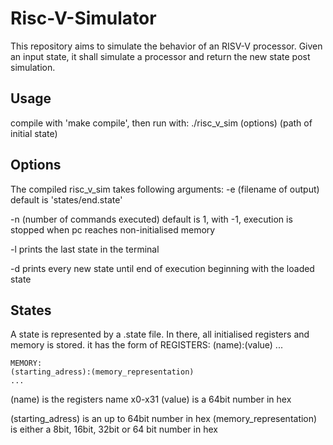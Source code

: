 # Risc-V-Simulator

This repository aims to simulate the behavior of an RISV-V processor.
Given an input state, it shall simulate a processor and return the new state post simulation.


## Usage
compile with 'make compile', then run with:
./risc_v_sim (options) (path of initial state)


## Options
The compiled risc_v_sim takes following arguments:
-e (filename of output)
default is 'states/end.state'

-n (number of commands executed)
default is 1, with -1, execution is stopped when pc reaches non-initialised memory

-l
prints the last state in the terminal

-d
prints every new state until end of execution beginning with the loaded state


## States
A state is represented by a .state file.
In there, all initialised registers and memory is stored.
it has the form of
    REGISTERS:
    (name):(value)
    ...

    MEMORY:
    (starting_adress):(memory_representation)
    ...

(name) is the registers name x0-x31
(value) is a 64bit number in hex

(starting_adress) is an up to 64bit number in hex
(memory_representation) is either a 8bit, 16bit, 32bit or 64 bit number in hex
